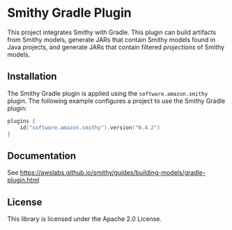 # Smithy Gradle Plugin

This project integrates Smithy with Gradle. This plugin can build artifacts
from Smithy models, generate JARs that contain Smithy models found in Java
projects, and generate JARs that contain filtered *projections* of Smithy
models.


## Installation

The Smithy Gradle plugin is applied using the `software.amazon.smithy` plugin.
The following example configures a project to use the Smithy Gradle plugin:

```kotlin
plugins {
    id("software.amazon.smithy").version("0.4.2")
}
```


## Documentation

See https://awslabs.github.io/smithy/guides/building-models/gradle-plugin.html


## License

This library is licensed under the Apache 2.0 License. 
